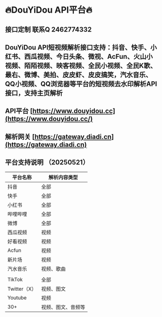 # **🔥DouYiDou API平台🔥**



## 接口定制 联系Q 2462774332



## DouYiDou API短视频解析接口支持：抖音、快手、小红书、西瓜视频、今日头条、微视、AcFun、火山小视频、陌陌视频、映客视频、全民小视频、全民K歌、最右、微博、美拍、皮皮虾、皮皮搞笑，汽水音乐、QQ小视频、QQ浏览器等平台的短视频去水印解析API接口，支持主页解析



## API平台 [https://www.douyidou.cc](https://www.douyidou.cc/)

## 解析网关 [https://gateway.diadi.cn](https://gateway.diadi.cn)




## 平台支持说明 （20250521）

| 平台名称     | 解析内容类型       |
| ------------ | ------------------ |
| 抖音         | 全部               |
| 快手         | 全部               |
| 小红书       | 全部               |
| 哔哩哔哩     | 全部               |
| 微博         | 全部               |
| 西瓜视频     | 视频               |
| 好看视频     | 视频               |
| Acfun        | 视频               |
| 新片场       | 视频               |
| 汽水音乐     | 视频、歌曲         |
|              |                    |
| TikTok       | 全部               |
| Twitter（X） | 视频、图文         |
| Youtube      | 视频               |
| 30+          | 视频、图文、音频等 |
